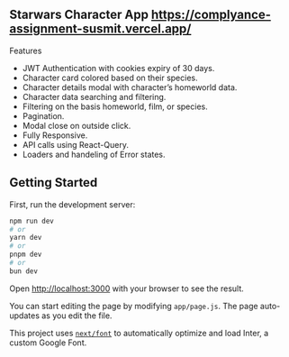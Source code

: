 ## Starwars Character App https://complyance-assignment-susmit.vercel.app/

Features

- JWT Authentication with cookies expiry of 30 days.
- Character card colored based on their species.
- Character details modal with character’s homeworld data.
- Character data  searching and filtering.
- Filtering on the basis homeworld, film, or species.
- Pagination.
- Modal close on outside click.
- Fully Responsive.
- API calls using React-Query.
- Loaders and handeling of Error states.


## Getting Started

First, run the development server:

```bash
npm run dev
# or
yarn dev
# or
pnpm dev
# or
bun dev
```

Open [http://localhost:3000](http://localhost:3000) with your browser to see the result.

You can start editing the page by modifying `app/page.js`. The page auto-updates as you edit the file.

This project uses [`next/font`](https://nextjs.org/docs/basic-features/font-optimization) to automatically optimize and load Inter, a custom Google Font.


